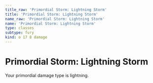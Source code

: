 ```yaml
---
title_raw: 'Primordial Storm: Lightning Storm'
title: 'Primordial Storm: Lightning Storm'
name_raw: 'Primordial Storm: Lightning Storm'
name: 'Primordial Storm: Lightning Storm'
type: classes
subtype: fury
kind: o 17 8 damage
---
```


# Primordial Storm: Lightning Storm

Your primordial damage type is lightning.
